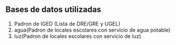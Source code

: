 ## Bases de datos utilizadas
1. Padron de IGED (Lista de DRE/GRE y UGEL)
2. agua(Padron de locales escolares con servicio de agua potable)
3. luz(Padron de locales escolares con servicio de luz)
